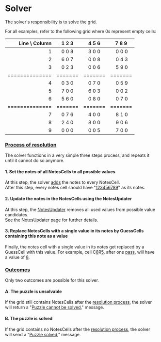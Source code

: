 # Solver
The solver's responsibility is to solve the grid.  

For all examples, refer to the following grid where 0s represent empty cells:  

| Line \\ Column | 1  2  3 | 4  5  6 | 7  8  9 |
| -------------: | :-----: | :-----: | :-----: |
| 1              | 0  0  8 | 3  0  0 | 0  0  0 |
| 2              | 6  0  7 | 0  0  8 | 0  4  3 |
| 3              | 0  2  3 | 0  0  6 | 5  9  0 |
| ============== | ======= | ======= | ======= |
| 4              | 0  3  0 | 0  7  0 | 0  5  9 |
| 5              | 7  0  0 | 6  0  3 | 0  0  2 |
| 6              | 5  6  0 | 0  8  0 | 0  7  0 |
| ============== | ======= | ======= | ======= |
| 7              | 0  7  6 | 4  0  0 | 8  1  0 |
| 8              | 2  4  0 | 8  0  0 | 9  0  6 |
| 9              | 0  0  0 | 0  0  5 | 7  0  0 |
           
### [Process of resolution](- "ProcessSuite")  
The solver functions in a very simple three steps process, and repeats it until it cannot do so anymore.  

#### 1. Set the notes of all NotesCells to all possible values  
At this step, the solver [adds](- "#result=addNotes()") the notes to every NotesCell.  
After this step, every notes cell should have "[123456789](- "?=#result")" as its notes.

#### 2. Update the notes in the NotesCells using the NotesUpdater  
At this step, the [NotesUpdater](./NotesUpdater.html) removes all used values from possible value candidates.  
See the NotesUpdater page for further details.

#### 3. Replace NotesCells with a single value in its notes by GuessCells containing this note as a value  
Finally, the notes cell with a single value in its notes get replaced by a GuessCell with this value.
For example, cell C[8](- "#col")R[5](- "#row"), after one [pass](- "#result=singleStep(#col, #row)"), will have a value of [8](- "?=#result").

 
### [Outcomes](- "OutcomesSuite")  
Only two outcomes are possible for this solver.  

#### A. The puzzle is unsolvable
If the grid still contains NotesCells after the [resolution process](- "#result=solveBadGrid()"), the solver will return a "[Puzzle cannot be solved.](- "?=#result")" message.

#### B. The puzzle is solved
If the grid contains no NotesCells after the [resolution process](- "#result=solveGoodGrid()"), the solver will send a "[Puzzle solved.](- "?=#result")" message.
